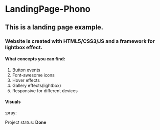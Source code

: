 # LandingPage-Phono

## This is a landing page example.

### Website is created with HTML5/CSS3/JS and a framework for lightbox effect.

<div>
    <h4>What concepts you can find:</h4>
    <ol>
        <li>Button events</li>
        <li>Font-awesome icons </li>
        <li>Hover effects</li>
        <li>Gallery effects(lightbox)</li>
        <li>Responsive for different devices</li>
    </ol>
</div>

<h4>Visuals</h4>
:pray:

<p>Project status: <span style="font-weight: bold;">Done<span></p>
